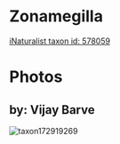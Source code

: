 
Zonamegilla
===========
  
[iNaturalist taxon id: 578059](https://www.inaturalist.org/taxa/578059)
# Photos

## by: Vijay Barve
  
![taxon172919269](https://inaturalist-open-data.s3.amazonaws.com/photos/185336733/medium.jpeg)